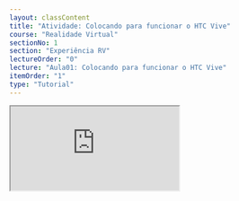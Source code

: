 ```yaml
---
layout: classContent
title: "Atividade: Colocando para funcionar o HTC Vive"
course: "Realidade Virtual"
sectionNo: 1
section: "Experiência RV"
lectureOrder: "0"
lecture: "Aula01: Colocando para funcionar o HTC Vive"
itemOrder: "1"
type: "Tutorial"
---
```

<iframe src="https://docs.google.com/document/d/e/2PACX-1vSkCEJOSa5u5D1Ik4_8RwnY4kxdP26wBgU1ijCmEHT7BrwFsC87JTXSSKslXXdtp4kEnY8zImp95SVn/pub?embedded=true"></iframe>
